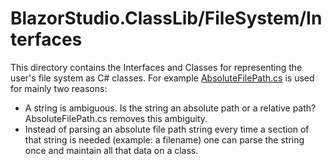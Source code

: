 ﻿# BlazorStudio.ClassLib/FileSystem/Interfaces
This directory contains the Interfaces and Classes for representing the user's file system as C# classes. For example [AbsoluteFilePath.cs](/BlazorStudio.ClassLib/FileSystem/Classes/AbsoluteFilePath.cs) is used for mainly two reasons:

- A string is ambiguous. Is the string an absolute path or a relative path? AbsoluteFilePath.cs removes this ambiguity.
- Instead of parsing an absolute file path string every time a section of that string is needed (example: a filename) one can parse the string once and maintain all that data on a class.